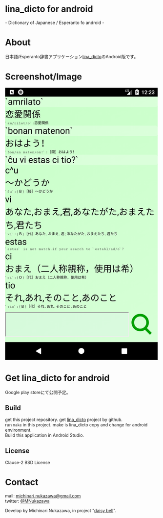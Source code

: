 lina\_dicto for android
====
\- Dictionary of Japanese / Esperanto fo android -

# About
日本語/Esperanto辞書アプリケーション[lina\_dicto](https://github.com/michinarinukazawa/lina_dicto)のAndroid版です。  

# Screenshot/Image
<img src="lina_dicto/document/image/20171106.png" width="500">  

# Get lina\_dicto for android
Google play storeにて公開予定。  

## Build
get this project repository.
get [lina\_dicto](https://github.com/michinarinukazawa/lina_dicto) project by github.  
run `make` in this project. make is lina\_dicto copy and change for android environment.  
Build this application in Android Studio.  

## License
Clause-2 BSD License  

# Contact
mail: [michinari.nukazawa@gmail.com][mailto]  
twitter: [@MNukazawa][twitter]  

Develop by Michinari.Nukazawa, in project "[daisy bell][pixiv_booth_project_daisy_bell]".  

[pixiv_booth_project_daisy_bell]: https://daisy-bell.booth.pm/
[mailto]: mailto:michinari.nukazawa@gmail.com
[twitter]: https://twitter.com/MNukazawa

